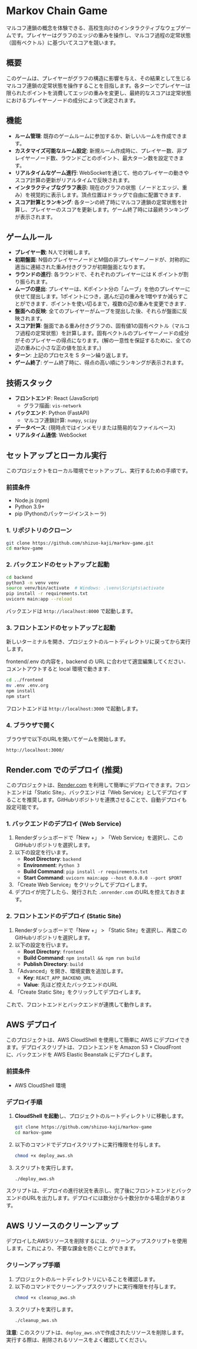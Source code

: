 # Markov Chain Game

マルコフ連鎖の概念を体験できる、高校生向けのインタラクティブなウェブゲームです。プレイヤーはグラフのエッジの重みを操作し、マルコフ過程の定常状態（固有ベクトル）に基づいてスコアを競います。

## 概要

このゲームは、プレイヤーがグラフの構造に影響を与え、その結果として生じるマルコフ連鎖の定常状態を操作することを目指します。各ターンでプレイヤーは限られたポイントを消費してエッジの重みを変更し、最終的なスコアは定常状態におけるプレイヤーノードの成分によって決定されます。

## 機能

- **ルーム管理**: 既存のゲームルームに参加するか、新しいルームを作成できます。
- **カスタマイズ可能なルーム設定**: 新規ルーム作成時に、プレイヤー数、非プレイヤーノード数、ラウンドごとのポイント、最大ターン数を設定できます。
- **リアルタイムなゲーム進行**: WebSocketを通じて、他のプレイヤーの動きやスコア計算の更新がリアルタイムで反映されます。
- **インタラクティブなグラフ表示**: 現在のグラフの状態（ノードとエッジ、重み）を視覚的に表示します。頂点位置はドラッグで自由に配置できます．
- **スコア計算とランキング**: 各ターンの終了時にマルコフ連鎖の定常状態を計算し、プレイヤーのスコアを更新します。ゲーム終了時には最終ランキングが表示されます。

## ゲームルール

- **プレイヤー数**: N人で対戦します。
- **初期盤面**: N個のプレイヤーノードとM個の非プレイヤーノードが、対称的に適当に連結された重み付きグラフが初期盤面となります。
- **ラウンドの進行**: 各ラウンドで、それぞれのプレイヤーには K ポイントが割り振られます。
- **ムーブの提出**: プレイヤーは、Kポイント分の「ムーブ」を他のプレイヤーに伏せて提出します。1ポイントにつき，選んだ辺の重みを1増やすか減らすことができます．ポイントを使い切るまで，複数の辺の重みを変更できます．
- **盤面への反映**: 全てのプレイヤーがムーブを提出した後、それらが盤面に反映されます。
- **スコア計算**: 盤面である重み付きグラフの、固有値1の固有ベクトル（マルコフ過程の定常状態）を計算します。固有ベクトルのプレイヤーノードの成分がそのプレイヤーの得点になります。(解の一意性を保証するために、全ての辺の重みに小さな正の値を加えます。)
- **ターン**: 上記のプロセスを S ターン繰り返します。
- **ゲーム終了**: ゲーム終了時に、得点の高い順にランキングが表示されます。


## 技術スタック

- **フロントエンド**: React (JavaScript)
  - グラフ描画: `vis-network`
- **バックエンド**: Python (FastAPI)
  - マルコフ連鎖計算: `numpy`, `scipy`
- **データベース**: (現時点ではインメモリまたは簡易的なファイルベース)
- **リアルタイム通信**: WebSocket

## セットアップとローカル実行

このプロジェクトをローカル環境でセットアップし、実行するための手順です。

### 前提条件

- Node.js (npm)
- Python 3.9+
- pip (Pythonのパッケージインストーラ)

### 1. リポジトリのクローン

```bash
git clone https://github.com/shizuo-kaji/markov-game.git
cd markov-game
```

### 2. バックエンドのセットアップと起動

```bash
cd backend
python3 -m venv venv
source venv/bin/activate  # Windows: .\venv\Scripts\activate
pip install -r requirements.txt
uvicorn main:app --reload
```

バックエンドは `http://localhost:8000` で起動します。

### 3. フロントエンドのセットアップと起動

新しいターミナルを開き、プロジェクトのルートディレクトリに戻ってから実行します。

frontend/.env の内容を，backend の URL に合わせて適宜編集してください．コメントアウトすると local 環境で動きます．

```bash
cd ../frontend
mv .env .env.org
npm install
npm start
```

フロントエンドは `http://localhost:3000` で起動します。

### 4. ブラウザで開く

ブラウザで以下のURLを開いてゲームを開始します。

```
http://localhost:3000/
```

## Render.com でのデプロイ (推奨)

このプロジェクトは、[Render.com](https://render.com/) を利用して簡単にデプロイできます。フロントエンドは「Static Site」、バックエンドは「Web Service」としてデプロイすることを推奨します。GitHubリポジトリを連携させることで、自動デプロイも設定可能です。

### 1. バックエンドのデプロイ (Web Service)

1.  Renderダッシュボードで「New +」 > 「Web Service」を選択し、このGitHubリポジトリを選択します。
2.  以下の設定を行います。
    - **Root Directory**: `backend`
    - **Environment**: `Python 3`
    - **Build Command**: `pip install -r requirements.txt`
    - **Start Command**: `uvicorn main:app --host 0.0.0.0 --port $PORT`
3.  「Create Web Service」をクリックしてデプロイします。
4.  デプロイが完了したら、発行された `.onrender.com` のURLを控えておきます。

### 2. フロントエンドのデプロイ (Static Site)

1.  Renderダッシュボードで「New +」 > 「Static Site」を選択し、再度このGitHubリポジトリを選択します。
2.  以下の設定を行います。
    - **Root Directory**: `frontend`
    - **Build Command**: `npm install && npm run build`
    - **Publish Directory**: `build`
3.  「Advanced」を開き、環境変数を追加します。
    - **Key**: `REACT_APP_BACKEND_URL`
    - **Value**: 先ほど控えたバックエンドのURL
4.  「Create Static Site」をクリックしてデプロイします。

これで、フロントエンドとバックエンドが連携して動作します。

## AWS デプロイ

このプロジェクトは、AWS CloudShell を使用して簡単に AWS にデプロイできます。デプロイスクリプトは、フロントエンドを Amazon S3 + CloudFront に、バックエンドを AWS Elastic Beanstalk にデプロイします。

### 前提条件

- AWS CloudShell 環境

### デプロイ手順

1.  **CloudShell を起動**し、プロジェクトのルートディレクトリに移動します。
    ```bash
    git clone https://github.com/shizuo-kaji/markov-game
    cd markov-game
    ```
2.  以下のコマンドでデプロイスクリプトに実行権限を付与します。
    ```bash
    chmod +x deploy_aws.sh
    ```
3.  スクリプトを実行します。
    ```bash
    ./deploy_aws.sh
    ```

スクリプトは、デプロイの進行状況を表示し、完了後にフロントエンドとバックエンドのURLを出力します。デプロイには数分から十数分かかる場合があります。

## AWS リソースのクリーンアップ

デプロイしたAWSリソースを削除するには、クリーンアップスクリプトを使用します。これにより、不要な課金を防ぐことができます。

### クリーンアップ手順

1.  プロジェクトのルートディレクトリにいることを確認します。
2.  以下のコマンドでクリーンアップスクリプトに実行権限を付与します。
    ```bash
    chmod +x cleanup_aws.sh
    ```
3.  スクリプトを実行します。
    ```bash
    ./cleanup_aws.sh
    ```

**注意**: このスクリプトは、`deploy_aws.sh`で作成されたリソースを削除します。実行する際は、削除されるリソースをよく確認してください。
